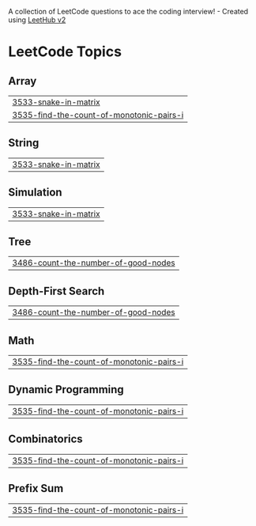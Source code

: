 A collection of LeetCode questions to ace the coding interview! - Created using [LeetHub v2](https://github.com/arunbhardwaj/LeetHub-2.0)
<!---LeetCode Topics Start-->
# LeetCode Topics
## Array
|  |
| ------- |
| [3533-snake-in-matrix](https://github.com/33Arsenic75/leetcode/tree/master/3533-snake-in-matrix) |
| [3535-find-the-count-of-monotonic-pairs-i](https://github.com/33Arsenic75/leetcode/tree/master/3535-find-the-count-of-monotonic-pairs-i) |
## String
|  |
| ------- |
| [3533-snake-in-matrix](https://github.com/33Arsenic75/leetcode/tree/master/3533-snake-in-matrix) |
## Simulation
|  |
| ------- |
| [3533-snake-in-matrix](https://github.com/33Arsenic75/leetcode/tree/master/3533-snake-in-matrix) |
## Tree
|  |
| ------- |
| [3486-count-the-number-of-good-nodes](https://github.com/33Arsenic75/leetcode/tree/master/3486-count-the-number-of-good-nodes) |
## Depth-First Search
|  |
| ------- |
| [3486-count-the-number-of-good-nodes](https://github.com/33Arsenic75/leetcode/tree/master/3486-count-the-number-of-good-nodes) |
## Math
|  |
| ------- |
| [3535-find-the-count-of-monotonic-pairs-i](https://github.com/33Arsenic75/leetcode/tree/master/3535-find-the-count-of-monotonic-pairs-i) |
## Dynamic Programming
|  |
| ------- |
| [3535-find-the-count-of-monotonic-pairs-i](https://github.com/33Arsenic75/leetcode/tree/master/3535-find-the-count-of-monotonic-pairs-i) |
## Combinatorics
|  |
| ------- |
| [3535-find-the-count-of-monotonic-pairs-i](https://github.com/33Arsenic75/leetcode/tree/master/3535-find-the-count-of-monotonic-pairs-i) |
## Prefix Sum
|  |
| ------- |
| [3535-find-the-count-of-monotonic-pairs-i](https://github.com/33Arsenic75/leetcode/tree/master/3535-find-the-count-of-monotonic-pairs-i) |
<!---LeetCode Topics End-->